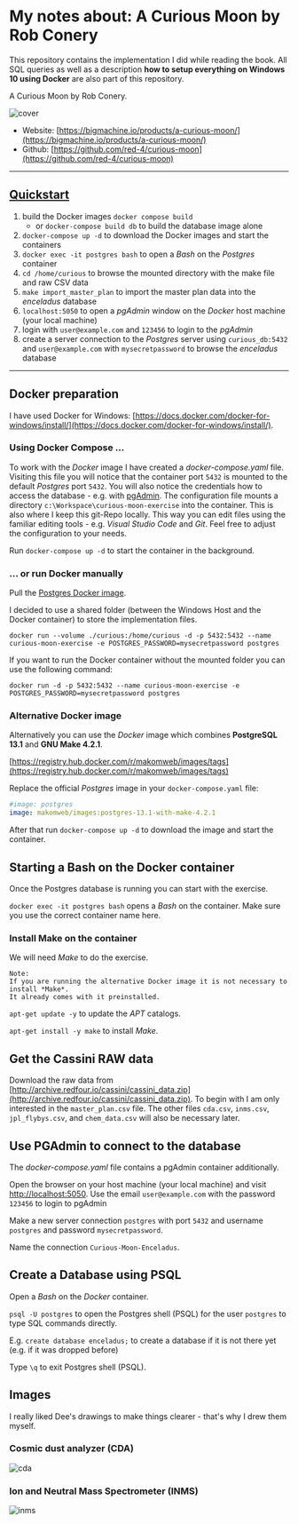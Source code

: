 # My notes about: A Curious Moon by Rob Conery

This repository contains the implementation I did while reading the book. All SQL queries as well as a description **how to setup everything on Windows 10 using Docker** are also part of this repository.

A Curious Moon by Rob Conery.

![cover](./images/cover.png)

- Website: [https://bigmachine.io/products/a-curious-moon/](https://bigmachine.io/products/a-curious-moon/)
- Github: [https://github.com/red-4/curious-moon](https://github.com/red-4/curious-moon)

---

## [Quickstart](./quickstart.md)

1. build the Docker images `docker compose build`
    - or `docker-compose build db` to build the database image alone 
2. `docker-compose up -d` to download the Docker images and start the containers
3. `docker exec -it postgres bash` to open a _Bash_ on the _Postgres_ container
4. `cd /home/curious` to browse the mounted directory with the make file and raw CSV data
5. `make import_master_plan` to import the master plan data into the _enceladus_ database
6. `localhost:5050` to open a _pgAdmin_ window on the _Docker_ host machine (your local machine)
7. login with `user@example.com` and `123456` to login to the _pgAdmin_
8. create a server connection to the _Postgres_ server using `curious_db:5432` and `user@example.com` with `mysecretpassword` to browse the _enceladus_ database

---

## Docker preparation

I have used Docker for Windows: [https://docs.docker.com/docker-for-windows/install/](https://docs.docker.com/docker-for-windows/install/).

### Using Docker Compose ...

To work with the _Docker_ image I have created a *docker-compose.yaml* file. 
Visiting this file you will notice that the container port `5432` is mounted to the default _Postgres_ port `5432`.
You will also notice the credentials how to access the database - e.g. with [pgAdmin](https://www.pgadmin.org/).
The configuration file mounts a directory `c:\Workspace\curious-moon-exercise` into the container. This is also where I keep this git-Repo locally.
This way you can edit files using the familiar editing tools - e.g. _Visual Studio Code_ and _Git_.
Feel free to adjust the configuration to your needs.

Run `docker-compose up -d` to start the container in the background. 

### ... or run Docker manually

Pull the [Postgres Docker image](https://hub.docker.com/_/postgres).

I decided to use a shared folder (between the Windows Host and the Docker container) to store the implementation files.

`docker run --volume ./curious:/home/curious -d -p 5432:5432 --name curious-moon-exercise -e POSTGRES_PASSWORD=mysecretpassword postgres`

If you want to run the Docker container without the mounted folder you can use the following command:

`docker run -d -p 5432:5432 --name curious-moon-exercise -e POSTGRES_PASSWORD=mysecretpassword postgres`

### Alternative Docker image

Alternatively you can use the *Docker* image which combines **PostgreSQL 13.1** and **GNU Make 4.2.1**.

[https://registry.hub.docker.com/r/makomweb/images/tags](https://registry.hub.docker.com/r/makomweb/images/tags)

Replace the official *Postgres* image in your `docker-compose.yaml` file:

~~~yaml
#image: postgres
image: makomweb/images:postgres-13.1-with-make-4.2.1
~~~

After that run `docker-compose up -d` to download the image and start the container.

## Starting a Bash on the Docker container

Once the Postgres database is running you can start with the exercise.

`docker exec -it postgres bash` opens a _Bash_ on the container.
Make sure you use the correct container name here.

### Install Make on the container

We will need *Make* to do the exercise.

~~~
Note:
If you are running the alternative Docker image it is not necessary to install *Make*.
It already comes with it preinstalled.
~~~

`apt-get update -y` to update the *APT* catalogs.

`apt-get install -y make` to install _Make_.

## Get the Cassini RAW data

Download the raw data from [http://archive.redfour.io/cassini/cassini_data.zip](http://archive.redfour.io/cassini/cassini_data.zip). To begin with I am only interested in the `master_plan.csv` file. The other files `cda.csv`, `inms.csv`, `jpl_flybys.csv`, and `chem_data.csv` will also be necessary later.

## Use PGAdmin to connect to the database

The _docker-compose.yaml_ file contains a pgAdmin container additionally.

Open the browser on your host machine (your local machine) and visit [http://localhost:5050](http://localhost:5050). Use the email `user@example.com` with the password `123456` to login to pgAdmin

Make a new server connection `postgres` with port `5432` and username `postgres` and password `mysecretpassword`.

Name the connection `Curious-Moon-Enceladus`.

## Create a Database using PSQL

Open a *Bash* on the *Docker* container.

`psql -U postgres` to open the Postgres shell (PSQL) for the user `postgres` to type SQL commands directly.

E.g. `create database enceladus;` to create a database if it is not there yet (e.g. if it was dropped before)

Type `\q` to exit Postgres shell (PSQL).

## Images

I really liked Dee's drawings to make things clearer - that's why I drew them myself.

### Cosmic dust analyzer (CDA)

![cda](./images/cda.png)

### Ion and Neutral Mass Spectrometer (INMS)

![inms](./images/inms.png)